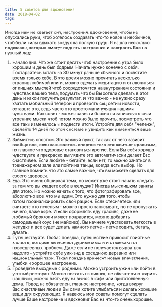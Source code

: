 ```yaml
---
title: 5 советов для вдохновения
date: 2018-04-02
tags:
---
```

Иногда нам не хватает сил, настроения, вдохновения, чтобы не опускались руки, чтоб хотелось создавать что-то новое и необычное, чтоб были силы вдыхать воздух на полную грудь. Я нашла несколько подсказок, которые смогут поднять настроение и настроить Вас на нужный лад:
1. Начало дня. Что же стоит делать чтоб настроение с утра было хорошим и день был бодрым. Начать нужно конечно с себя. Постарайтесь встать на 30 минут раньше обычного и посвятите время только себе. В это время можно прочитать несколько страниц любимой книги, можно сделать медитацию и отключиться от лишних мыслей чтоб сосредоточится на внутреннем состоянии и чувствах вашего тела, подумать что бы Вы хотели сделать в этот день и какой получить результат. И что важно - не нужно сразу хватать мобильный телефон и проверять соц сети и новости, оставьте это, ведь часто это просто манипуляция нашими чувствами. Как совет - можно завести блокнот и записывать свои утренние мысли чтоб потом можно было прочить, посмотреть что все таки изменилось и подвести итоги. Устройте для себя "челенж", сделайте 14 дней по этой системе и увидите как измениться ваша жизнь.
2. Займитесь спортом. Это важный пункт, так как от него зависит вообще все, если занимаетесь спортом тело становиться красивым, но главное что здоровье становиться крепче. Если Вы себя хорошо чувствуете и прекрасно выглядите это автоматически делает Вас счастливее. Если любите - бегайте, если нет, то можно заняться в тренажерном зале или пойти на танцы, всегда есть выбор. Но главное помнить что это самое важное, что вы можете сделать для своего здоровья.
3. Еда. Это очень обширная тема, но может уже стоит начать следить за тем что вы кладете себе в желудок? Иногда мы слишком заняты для этого. Но можно начать с того, что фотографировать все, абсолютно все, что мы едим. Это нужно для того, чтобы потом проанализировать свой рацион. Если стесняетесь или считаете это нелепым - можно просто записывать, но не пропускать ничего, даже кофе. И если оформлять еду красиво, даже не любимый брокколи может понравится, можно добавить самодельный соус (не майонез). Вы начнете чувствовать легкость в желудке и все будет делать намного легче - легче ходить, бегать, думать.
4. Путешествуйте. Любая поездка, путешествие приносит приятные хлопоты, которые вытесняют дурные мысли и отвлекают от повседневных проблем. Даже если не получается вырваться надолго - устройте себе уик-энд в соседнюю деревню или национальный парк. Такая поездка принесет новые впечатления, улыбки и хорошее настроение.
5. Проведите выходные с родными. Можно устроить ужин или пойти в уютный ресторан. Можно поехать на пикник, не обязательно жарить шашлыки, можно взять еду на вынос в кафе или приготовленную дома. Повод не обязателен, главное настроение, когда вокруг Вас счастливые люди и Вы сами хотите улыбаться и делать хорошие вещи для окружающих.
Я надеюсь мои советы помогут сделать лучше Ваше настроение и вдохновит Вас на что-то очень хорошее.